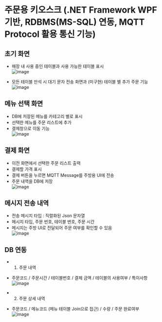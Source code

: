 # 주문용 키오스크 (.NET Framework WPF 기반, RDBMS(MS-SQL) 연동, MQTT Protocol 활용 통신 기능) 

## 초기 화면
- 매장 내 사용 중인 테이블과 사용 가능한 테이블 표시    
![image](https://user-images.githubusercontent.com/77951828/130381657-972d4ffa-e78e-429f-8854-16ecf4a1dbe9.png)   

- 모든 테이블 만석 시 대기 문자 전송 화면과 (미구현) 테이블 별 추가 주문 기능 
![image](https://user-images.githubusercontent.com/77951828/130381765-d91a7eba-30b0-40d5-870c-eed00f61524c.png)


## 메뉴 선택 화면 
- DB에 저장된 메뉴를 카테고리 별로 표시   
- 선택한 메뉴를 주문 리스트에 추가   
- 결제창으로 이동 기능   
![image](https://user-images.githubusercontent.com/77951828/130381885-b09a4653-b982-42fe-aa40-2c98713aea11.png)

## 결제 화면 
- 이전 화면에서 선택한 주문 리스트 출력
- 결제할 가격 표시
- 결제 버튼을 누르면 MQTT Message를 주방용 UI에 전송   
- 주문 내역을 DB에 저장    
![image](https://user-images.githubusercontent.com/77951828/130382052-24b4748e-c6ef-4e59-a420-1ae4abf2b26f.png)

## 메시지 전송 내역 
- 전송 메시지 타입 : 직렬화된 Json 문자열 
- 메시지 타입, 주문 번호, 테이블 번호, 주문 시간    
- 메시지는 주방 UI로 전달되어 주문 여부를 확인할 수 있음   
![image](https://user-images.githubusercontent.com/77951828/130382317-565ddd41-8610-4afe-a2e6-79d7f7a00361.png)

## DB 연동 
- 1. 주문 내역    
- 주문코드 / 주문시간 / 테이블번호 / 결제 금액 / 테이블의 사용여부 / 특이사항   
![image](https://user-images.githubusercontent.com/77951828/130382639-cccded6c-a0aa-4685-b3c5-36c932d8bf05.png)
 
- 2. 주문 상세 내역   
- 주문코드 / 메뉴코드 (메뉴 테이블 Join으로 접근) / 수량 / 주문 완료여부    
![image](https://user-images.githubusercontent.com/77951828/130382741-ab51d064-6ed4-4d69-b7f1-4ccdf39ab66a.png)

